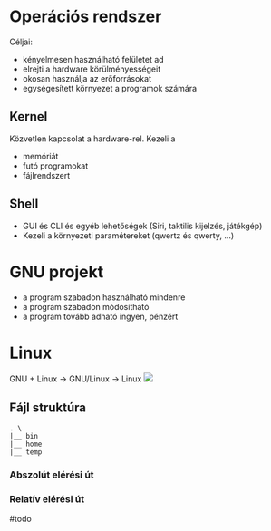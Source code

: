 # Operációs rendszer
Céljai:
- kényelmesen használható felületet ad
- elrejti a hardware körülményességeit
- okosan használja az erőforrásokat
- egységesített környezet a programok számára
## Kernel
Közvetlen kapcsolat a hardware-rel. Kezeli a
- memóriát
- futó programokat
- fájlrendszert
## Shell
- GUI és CLI és egyéb lehetőségek (Siri, taktilis kijelzés, játékgép)
- Kezeli a környezeti paramétereket (qwertz és qwerty, ...)
# GNU projekt
- a program szabadon használható mindenre
- a program szabadon módosítható
- a program tovább adható ingyen, pénzért
# Linux
GNU + Linux -> GNU/Linux -> Linux
![](https://upload.wikimedia.org/wikipedia/commons/1/1b/Linux_Distribution_Timeline.svg)
## Fájl struktúra
```
. \
|__ bin
|__ home
|__ temp
```
### Abszolút elérési út
### Relatív elérési út
#todo 